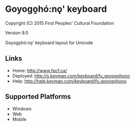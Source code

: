 Goyogo̱hó:nǫ' keyboard
======================

Copyright (C) 2015 First Peoples' Cultural Foundation

Version 9.0

Goyogo̱hó:nǫ' keyboard layout for Unicode

Links
-----

 * Home:     <http://www.fpcf.ca/>
 * Deployed: <http://s.keyman.com/keyboard/fv_goyogohono>
 * Help:     <http://help.keyman.com/keyboard/fv_goyogohono>
 
Supported Platforms
-------------------

 * Windows
 * Web
 * Mobile
